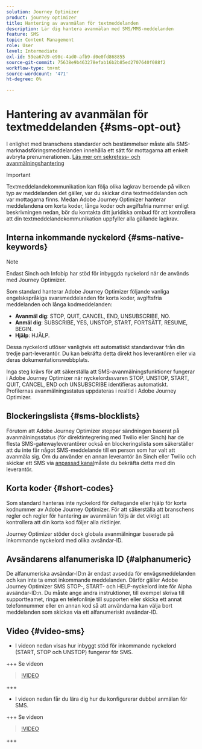 ```yaml
---
solution: Journey Optimizer
product: journey optimizer
title: Hantering av avanmälan för textmeddelanden
description: Lär dig hantera avanmälan med SMS/MMS-meddelanden
feature: SMS
topic: Content Management
role: User
level: Intermediate
exl-id: 59ea67d9-e90c-4ad0-afb9-d0e0fd868855
source-git-commit: 75638e9b463278efab16b2b85ed2707640f088f2
workflow-type: tm+mt
source-wordcount: '471'
ht-degree: 0%

---
```


# Hantering av avanmälan för textmeddelanden {#sms-opt-out}

I enlighet med branschens standarder och bestämmelser måste alla SMS-marknadsföringsmeddelanden innehålla ett sätt för mottagarna att enkelt avbryta prenumerationen. [Läs mer om sekretess- och avanmälningshantering](../privacy/opt-out.md)

>[!IMPORTANT]
>
>Textmeddelandekommunikation kan följa olika lagkrav beroende på vilken typ av meddelanden det gäller, var du skickar dina textmeddelanden och var mottagarna finns. Medan Adobe Journey Optimizer hanterar meddelandena om korta koder, långa koder och avgiftsfria nummer enligt beskrivningen nedan, bör du kontakta ditt juridiska ombud för att kontrollera att din textmeddelandekommunikation uppfyller alla gällande lagkrav.
>

## Interna inkommande nyckelord {#sms-native-keywords}

>[!NOTE]
>
> Endast Sinch och Infobip har stöd för inbyggda nyckelord när de används med Journey Optimizer.

Som standard hanterar Adobe Journey Optimizer följande vanliga engelskspråkiga svarsmeddelanden för korta koder, avgiftsfria meddelanden och långa kodmeddelanden:

* **Avanmäl dig**: STOP, QUIT, CANCEL, END, UNSUBSCRIBE, NO.
* **Anmäl dig**: SUBSCRIBE, YES, UNSTOP, START, FORTSÄTT, RESUME, BEGIN.
* **Hjälp**: HJÄLP.

Dessa nyckelord utlöser vanligtvis ett automatiskt standardsvar från din tredje part-leverantör. Du kan bekräfta detta direkt hos leverantören eller via deras dokumentationswebbplats.

Inga steg krävs för att säkerställa att SMS-avanmälningsfunktioner fungerar i Adobe Journey Optimizer när nyckelordssvaren STOP, UNSTOP, START, QUIT, CANCEL, END och UNSUBSCRIBE identifieras automatiskt. Profilernas avanmälningsstatus uppdateras i realtid i Adobe Journey Optimizer.


## Blockeringslista {#sms-blocklists}

Förutom att Adobe Journey Optimizer stoppar sändningen baserat på avanmälningsstatus (för direktintegrering med Twilio eller Sinch) har de flesta SMS-gatewayleverantörer också en blockeringslista som säkerställer att du inte får något SMS-meddelande till en person som har valt att avanmäla sig. Om du använder en annan leverantör än Sinch eller Twilio och skickar ett SMS via [anpassad kanal](../building-journeys/using-custom-actions.md)måste du bekräfta detta med din leverantör.


## Korta koder {#short-codes}

Som standard hanteras inte nyckelord för deltagande eller hjälp för korta kodnummer av Adobe Journey Optimizer. För att säkerställa att branschens regler och regler för hantering av avanmälan följs är det viktigt att kontrollera att din korta kod följer alla riktlinjer.

Journey Optimizer stöder dock globala avanmälningar baserade på inkommande nyckelord med olika avsändar-ID.

## Avsändarens alfanumeriska ID {#alphanumeric}

De alfanumeriska avsändar-ID:n är endast avsedda för envägsmeddelanden och kan inte ta emot inkommande meddelanden. Därför gäller Adobe Journey Optimizer SMS STOP-, START- och HELP-nyckelord inte för Alpha avsändar-ID:n. Du måste ange andra instruktioner, till exempel skriva till supportteamet, ringa en telefonlinje till supporten eller skicka ett annat telefonnummer eller en annan kod så att användarna kan välja bort meddelanden som skickas via ett alfanumeriskt avsändar-ID.

## Video {#video-sms}

* I videon nedan visas hur inbyggt stöd för inkommande nyckelord (START, STOP och UNSTOP) fungerar för SMS.

+++ Se videon

  >[!VIDEO](https://video.tv.adobe.com/v/344026?quality=12)

+++

* I videon nedan får du lära dig hur du konfigurerar dubbel anmälan för SMS.

+++ Se videon

  >[!VIDEO](https://video.tv.adobe.com/v/3427129/?learn=on)

+++
